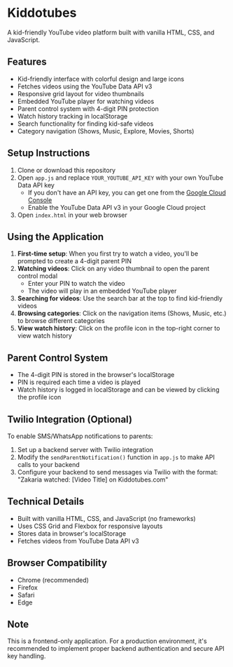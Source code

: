 # Kiddotubes

A kid-friendly YouTube video platform built with vanilla HTML, CSS, and JavaScript.

## Features

- Kid-friendly interface with colorful design and large icons
- Fetches videos using the YouTube Data API v3
- Responsive grid layout for video thumbnails
- Embedded YouTube player for watching videos
- Parent control system with 4-digit PIN protection
- Watch history tracking in localStorage
- Search functionality for finding kid-safe videos
- Category navigation (Shows, Music, Explore, Movies, Shorts)

## Setup Instructions

1. Clone or download this repository
2. Open `app.js` and replace `YOUR_YOUTUBE_API_KEY` with your own YouTube Data API key
   - If you don't have an API key, you can get one from the [Google Cloud Console](https://console.cloud.google.com/)
   - Enable the YouTube Data API v3 in your Google Cloud project
3. Open `index.html` in your web browser

## Using the Application

1. **First-time setup**: When you first try to watch a video, you'll be prompted to create a 4-digit parent PIN
2. **Watching videos**: Click on any video thumbnail to open the parent control modal
   - Enter your PIN to watch the video
   - The video will play in an embedded YouTube player
3. **Searching for videos**: Use the search bar at the top to find kid-friendly videos
4. **Browsing categories**: Click on the navigation items (Shows, Music, etc.) to browse different categories
5. **View watch history**: Click on the profile icon in the top-right corner to view watch history

## Parent Control System

- The 4-digit PIN is stored in the browser's localStorage
- PIN is required each time a video is played
- Watch history is logged in localStorage and can be viewed by clicking the profile icon

## Twilio Integration (Optional)

To enable SMS/WhatsApp notifications to parents:

1. Set up a backend server with Twilio integration
2. Modify the `sendParentNotification()` function in `app.js` to make API calls to your backend
3. Configure your backend to send messages via Twilio with the format: "Zakaria watched: [Video Title] on Kiddotubes.com"

## Technical Details

- Built with vanilla HTML, CSS, and JavaScript (no frameworks)
- Uses CSS Grid and Flexbox for responsive layouts
- Stores data in browser's localStorage
- Fetches videos from YouTube Data API v3

## Browser Compatibility

- Chrome (recommended)
- Firefox
- Safari
- Edge

## Note

This is a frontend-only application. For a production environment, it's recommended to implement proper backend authentication and secure API key handling.
